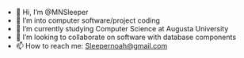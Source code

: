 - 👋 Hi, I’m @MNSleeper
- 👀 I’m into computer software/project coding
- 🌱 I’m currently studying Computer Science at Augusta University
- 💞️ I’m looking to collaborate on software with database components
- 📫 How to reach me: Sleepernoah@gmail.com

<!---
MNSleeper/MNSleeper is a ✨ special ✨ repository because its `README.md` (this file) appears on your GitHub profile.
You can click the Preview link to take a look at your changes.
--->

